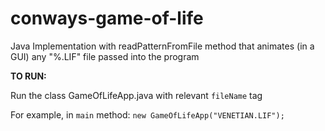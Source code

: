 # conways-game-of-life
Java Implementation with readPatternFromFile method that animates (in a GUI) any "%.LIF" file passed into the program

**TO RUN:** 

Run the class GameOfLifeApp.java with relevant `fileName` tag

For example, in `main` method: `new GameOfLifeApp("VENETIAN.LIF");`
